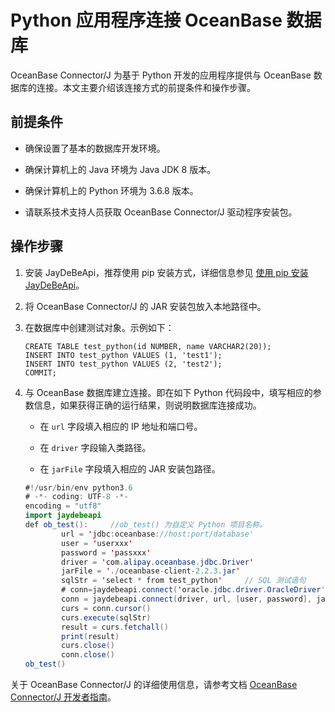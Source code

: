 Python 应用程序连接 OceanBase 数据库 
================================================

OceanBase Connector/J 为基于 Python 开发的应用程序提供与 OceanBase 数据库的连接。本文主要介绍该连接方式的前提条件和操作步骤。

前提条件 
-------------------------

* 确保设置了基本的数据库开发环境。

  

* 确保计算机上的 Java 环境为 Java JDK 8 版本。

  

* 确保计算机上的 Python 环境为 3.6.8 版本。

  

* 请联系技术支持人员获取 OceanBase Connector/J 驱动程序安装包。

  




操作步骤 
-------------------------

1. 安装 JayDeBeApi，推荐使用 pip 安装方式，详细信息参见 [使用 pip 安装 JayDeBeApi](https://pypi.org/project/JayDeBeApi/)。

   

2. 将 OceanBase Connector/J 的 JAR 安装包放入本地路径中。

   

3. 在数据库中创建测试对象。示例如下：

   ```unknow
   CREATE TABLE test_python(id NUMBER, name VARCHAR2(20));
   INSERT INTO test_python VALUES (1, 'test1');
   INSERT INTO test_python VALUES (2, 'test2');
   COMMIT;
   ```

   

4. 与 OceanBase 数据库建立连接。即在如下 Python 代码段中，填写相应的参数信息，如果获得正确的运行结果，则说明数据库连接成功。

   * 在 `url` 字段填入相应的 IP 地址和端口号。

     
   
   * 在 `driver` 字段输入类路径。

     
   
   * 在 `jarFile` 字段填入相应的 JAR 安装包路径。

     
   

   

   ```java
   #!/usr/bin/env python3.6
   # -*- coding: UTF-8 -*-
   encoding = "utf8"
   import jaydebeapi
   def ob_test():     //ob_test() 为自定义 Python 项目名称。
           url = 'jdbc:oceanbase://host:port/database'
           user = 'userxxx'
           password = 'passxxx'
           driver = 'com.alipay.oceanbase.jdbc.Driver'
           jarFile = './oceanbase-client-2.2.3.jar'
           sqlStr = 'select * from test_python'     // SQL 测试语句
           # conn=jaydebeapi.connect('oracle.jdbc.driver.OracleDriver','jdbc:oracle:thin:@127.0.0.1:1521/orcl',['hwf_model','hwf_model'],'E:/pycharm/lib/ojdbc14.jar')
           conn = jaydebeapi.connect(driver, url, [user, password], jarFile)
           curs = conn.cursor()
           curs.execute(sqlStr)
           result = curs.fetchall()
           print(result)
           curs.close()
           conn.close()
   ob_test()
   ```

   




关于 OceanBase Connector/J 的详细使用信息，请参考文档 [OceanBase Connector/J 开发者指南](https://www.oceanbase.com/docs/connector-j/connector-j/V2.2.6/introduction-to-oceanbase-connector-j)。

